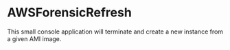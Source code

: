 # AWSForensicRefresh

This small console application will terminate and create a new instance from a given AMI image.

